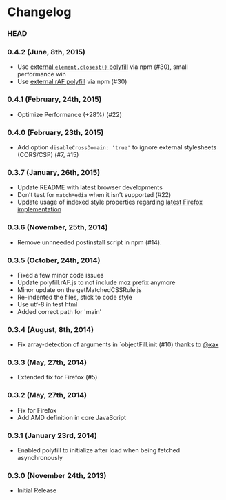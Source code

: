 # Changelog

### HEAD

### 0.4.2 (June, 8th, 2015)
* Use [external `element.closest()` polyfill](https://github.com/jonathantneal/closest) via npm (#30), small performance win
* Use [external rAF polyfill](https://github.com/ngryman/raf.js) via npm (#30)

### 0.4.1 (February, 24th, 2015)
* Optimize Performance (+28%) (#22)

### 0.4.0 (February, 23th, 2015)
* Add option `disableCrossDomain: 'true'` to ignore external stylesheets (CORS/CSP) (#7, #15)

### 0.3.7 (January, 26th, 2015)
* Update README with latest browser developments
* Don’t test for `matchMedia` when it isn’t supported (#22)
* Update usage of indexed style properties regarding [latest Firefox implementation](https://bugzilla.mozilla.org/show_bug.cgi?id=958887)

### 0.3.6 (November, 25th, 2014)
* Remove unnneeded postinstall script in npm (#14).

### 0.3.5 (October, 24th, 2014)
* Fixed a few minor code issues
* Update polyfill.rAF.js to not include moz prefix anymore
* Minor update on the getMatchedCSSRule.js
* Re-indented the files, stick to code style
* Use utf-8 in test html
* Added correct path for 'main'

### 0.3.4 (August, 8th, 2014)
* Fix array-detection of arguments in `objectFill.init (#10) thanks to [@xax](https://github.com/xax)

### 0.3.3 (May, 27th, 2014)
* Extended fix for Firefox (#5)

### 0.3.2 (May, 27th, 2014)

* Fix for Firefox
* Add AMD definition in core JavaScript

### 0.3.1 (January 23rd, 2014)

* Enabled polyfill to initialize after load when being fetched asynchronously

### 0.3.0 (November 24th, 2013)

* Initial Release
